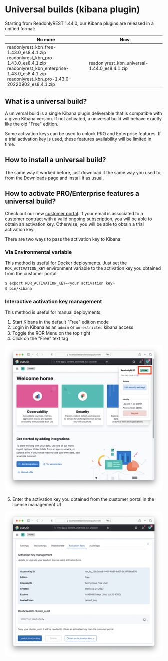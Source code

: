 # Universal builds (kibana plugin)

Starting from ReadonlyREST 1.44.0, our Kibana plugins are released in a unified format:

| No more                                                                                                                                   | Now                                           |
|-------------------------------------------------------------------------------------------------------------------------------------------|-----------------------------------------------|
| readonlyrest_kbn_free-1.43.0_es8.4.1.zip<br>readonlyrest_kbn_pro-1.43.0_es8.4.1.zip<br>readonlyrest_kbn_enterprise-1.43.0_es8.4.1.zip<br>readonlyrest_kbn_pro-1.43.0-20220902_es8.4.1.zip | readonlyrest_kbn_universal-1.44.0_es8.4.1.zip |

## What is a universal build?

A universal build is a single Kibana plugin deliverable that is compatible with a given Kibana version.
If not activated, a universal build will behave exactly like the old "Free" edition.

Some activation keys can be used to unlock PRO and Enterprise features. If a trial activation key is used, these features availability will be limited in time. 

## How to install a universal build?
The same way it worked before, just download it the same way you used to, from the [Downloads page](https://readonlyrest.com/download) and install it as usual.


## How to activate PRO/Enterprise features a universal build?
Check out our new [customer portal](https://readonlyrest.com/customer). If your email is associated to a customer contract with a valid ongoing subscription, you will be able to obtain an activation key.
Otherwise, you will be able to obtain a trial activation key.

There are two ways to pass the activation key to Kibana:

### Via Environmental variable
This method is useful for Docker deployments. Just set the `ROR_ACTIVATION_KEY` environment variable to the activation key you obtained from the customer portal.

```bash 
$ export ROR_ACTIVATION_KEY=<your activation key>
$ bin/kibana 
```

### Interactive activation key management
This method is useful for manual deployments.

1. Start Kibana in the default "Free" edition mode
2. Login in Kibana as an `admin` or `unrestricted` kibana access
3. Toggle the ROR Menu on the top right
4. Click on the "Free" text tag

![](assets/edit_activation_key.png)

5. Enter the activation key you obtained from the customer portal in the license management UI

![](assets/activation_keys_gui.png)
